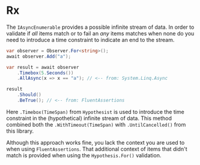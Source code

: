 # Rx

The `IAsyncEnumerable` provides a possible infinite stream of data. In
order to validate if *all* items match or to fail an *any*  items matches 
when none do you need to introduce a time constraint to indicate an end to the stream.

```csharp
var observer = Observer.For<string>();
await observer.Add("a");

var result = await observer
    .Timebox(5.Seconds())
    .AllAsync(x => x == "a"); // <-- from: System.Linq.Async

result
    .Should()
    .BeTrue(); // <-- from: FluentAssertions
```

Here `.Timebox(TimeSpan)` from `Hypothesist`
is used to introduce the time constraint in the (hypothetical) infinite stream
of data. This method combined both the `.WithTimeout(TimeSpan)` with `.UntilCancelled()`
from this library.

Although this approach works fine, you lack the context you are used to when using
`FluentAssertions`. That additional context of items that didn't match is provided
when using the `Hypothesis.For()` validation. 